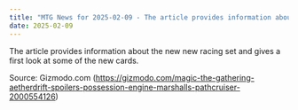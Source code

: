 ```yaml
---
title: "MTG News for 2025-02-09 - The article provides information about the new new..."
date: 2025-02-09
---
```


The article provides information about the new new racing set and gives a first look at some of the new cards.

Source: Gizmodo.com (https://gizmodo.com/magic-the-gathering-aetherdrift-spoilers-possession-engine-marshalls-pathcruiser-2000554126)
